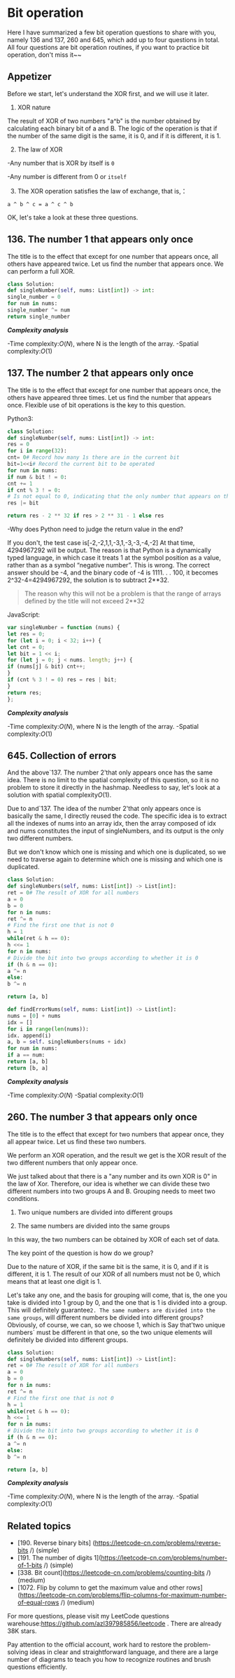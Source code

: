 # Bit operation

Here I have summarized a few bit operation questions to share with you, namely 136 and 137, 260 and 645, which add up to four questions in total. All four questions are bit operation routines, if you want to practice bit operation, don't miss it~~

## Appetizer

Before we start, let's understand the XOR first, and we will use it later.

1. XOR nature

The result of XOR of two numbers "a^b" is the number obtained by calculating each binary bit of a and B. The logic of the operation is that if the number of the same digit is the same, it is 0, and if it is different, it is 1.

2. The law of XOR

-Any number that is XOR by itself is `0`

-Any number is different from 0 or `itself`

3. The XOR operation satisfies the law of exchange, that is,：

`a ^ b ^ c = a ^ c ^ b`

OK, let's take a look at these three questions.

## 136. The number 1 that appears only once

The title is to the effect that except for one number that appears once, all others have appeared twice. Let us find the number that appears once. We can perform a full XOR.

```python
class Solution:
def singleNumber(self, nums: List[int]) -> int:
single_number = 0
for num in nums:
single_number ^= num
return single_number
```

**_Complexity analysis_**

-Time complexity:$O(N)$, where N is the length of the array.
-Spatial complexity:$O(1)$

## 137. The number 2 that appears only once

The title is to the effect that except for one number that appears once, the others have appeared three times. Let us find the number that appears once. Flexible use of bit operations is the key to this question.

Python3:

```python
class Solution:
def singleNumber(self, nums: List[int]) -> int:
res = 0
for i in range(32):
cnt= 0# Record how many 1s there are in the current bit
bit=1<<i# Record the current bit to be operated
for num in nums:
if num & bit ! = 0:
cnt += 1
if cnt % 3 ! = 0:
# Is not equal to 0, indicating that the only number that appears on this bit is 1
res |= bit

return res - 2 ** 32 if res > 2 ** 31 - 1 else res
```

-Why does Python need to judge the return value in the end?

If you don't, the test case is[-2,-2,1,1,-3,1,-3,-3,-4,-2] At that time, 4294967292 will be output. The reason is that Python is a dynamically typed language, in which case it treats 1 at the symbol position as a value, rather than as a symbol “negative number”. This is wrong. The correct answer should be -4, and the binary code of -4 is 1111. . . 100, it becomes 2^32-4=4294967292, the solution is to subtract 2\*\*32.

> The reason why this will not be a problem is that the range of arrays defined by the title will not exceed 2\*\*32

JavaScript:

```js
var singleNumber = function (nums) {
let res = 0;
for (let i = 0; i < 32; i++) {
let cnt = 0;
let bit = 1 << i;
for (let j = 0; j < nums. length; j++) {
if (nums[j] & bit) cnt++;
}
if (cnt % 3 ! = 0) res = res | bit;
}
return res;
};
```

**_Complexity analysis_**

-Time complexity:$O(N)$, where N is the length of the array.
-Spatial complexity:$O(1)$

## 645. Collection of errors

And the above`137. The number 2'that only appears once has the same idea. There is no limit to the spatial complexity of this question, so it is no problem to store it directly in the hashmap. Needless to say, let's look at a solution with spatial complexity$O(1)$.

Due to and`137. The idea of the number 2'that only appears once is basically the same, I directly reused the code. The specific idea is to extract all the indexes of nums into an array idx, then the array composed of idx and nums constitutes the input of singleNumbers, and its output is the only two different numbers.

But we don't know which one is missing and which one is duplicated, so we need to traverse again to determine which one is missing and which one is duplicated.

```python
class Solution:
def singleNumbers(self, nums: List[int]) -> List[int]:
ret = 0# The result of XOR for all numbers
a = 0
b = 0
for n in nums:
ret ^= n
# Find the first one that is not 0
h = 1
while(ret & h == 0):
h <<= 1
for n in nums:
# Divide the bit into two groups according to whether it is 0
if (h & n == 0):
a ^= n
else:
b ^= n

return [a, b]

def findErrorNums(self, nums: List[int]) -> List[int]:
nums = [0] + nums
idx = []
for i in range(len(nums)):
idx. append(i)
a, b = self. singleNumbers(nums + idx)
for num in nums:
if a == num:
return [a, b]
return [b, a]

```

**_Complexity analysis_**

-Time complexity:$O(N)$
-Spatial complexity:$O(1)$

## 260. The number 3 that appears only once

The title is to the effect that except for two numbers that appear once, they all appear twice. Let us find these two numbers.

We perform an XOR operation, and the result we get is the XOR result of the two different numbers that only appear once.

We just talked about that there is a "any number and its own XOR is 0" in the law of Xor. Therefore, our idea is whether we can divide these two different numbers into two groups A and B.
Grouping needs to meet two conditions.

1. Two unique numbers are divided into different groups

2. The same numbers are divided into the same groups

In this way, the two numbers can be obtained by XOR of each set of data.

The key point of the question is how do we group?

Due to the nature of XOR, if the same bit is the same, it is 0, and if it is different, it is 1. The result of our XOR of all numbers must not be 0, which means that at least one digit is 1.

Let's take any one, and the basis for grouping will come, that is, the one you take is divided into 1 group by 0, and the one that is 1 is divided into a group.
This will definitely guarantee`2. The same numbers are divided into the same groups`, will different numbers be divided into different groups? Obviously, of course, we can, so we choose 1, which is
Say that'two unique numbers` must be different in that one, so the two unique elements will definitely be divided into different groups.

```python
class Solution:
def singleNumbers(self, nums: List[int]) -> List[int]:
ret = 0# The result of XOR for all numbers
a = 0
b = 0
for n in nums:
ret ^= n
# Find the first one that is not 0
h = 1
while(ret & h == 0):
h <<= 1
for n in nums:
# Divide the bit into two groups according to whether it is 0
if (h & n == 0):
a ^= n
else:
b ^= n

return [a, b]
```

**_Complexity analysis_**

-Time complexity:$O(N)$, where N is the length of the array.
-Spatial complexity:$O(1)$

## Related topics

- [190. Reverse binary bits] (https://leetcode-cn.com/problems/reverse-bits /) (simple)
- [191. The number of digits 1](https://leetcode-cn.com/problems/number-of-1-bits /) (simple)
- [338. Bit count](https://leetcode-cn.com/problems/counting-bits /) (medium)
- [1072. Flip by column to get the maximum value and other rows] (https://leetcode-cn.com/problems/flip-columns-for-maximum-number-of-equal-rows /) (medium)

For more questions, please visit my LeetCode questions warehouse:https://github.com/azl397985856/leetcode . There are already 38K stars.

Pay attention to the official account, work hard to restore the problem-solving ideas in clear and straightforward language, and there are a large number of diagrams to teach you how to recognize routines and brush questions efficiently.
